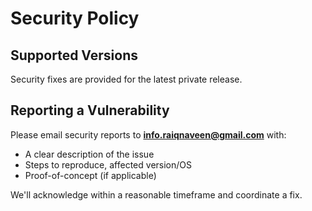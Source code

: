 # Security Policy

## Supported Versions
Security fixes are provided for the latest private release.

## Reporting a Vulnerability
Please email security reports to **info.raiqnaveen@gmail.com** with:
- A clear description of the issue
- Steps to reproduce, affected version/OS
- Proof-of-concept (if applicable)

We'll acknowledge within a reasonable timeframe and coordinate a fix.
